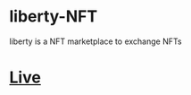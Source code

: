 # liberty-NFT
liberty is a NFT marketplace  to exchange NFTs
# <a style="text-align:'center';" href="https://h0ssamahmed.github.io/liberty-NFT/" target="_blank">Live</a>
